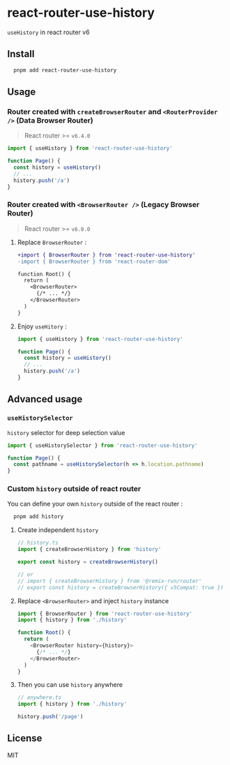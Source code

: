 # react-router-use-history

`useHistory` in react router v6

## Install

```bash
  pnpm add react-router-use-history
```

## Usage

### Router created with `createBrowserRouter` and `<RouterProvider />` (Data Browser Router)

> React router >= `v6.4.0`

```ts
import { useHistory } from 'react-router-use-history'

function Page() {
  const history = useHistory()
  // ...
  history.push('/a')
}
```

### Router created with `<BrowserRouter />` (Legacy Browser Router)

> React router >= `v6.0.0`

1. Replace `BrowserRouter` :

    ```diff
    +import { BrowserRouter } from 'react-router-use-history'
    -import { BrowserRouter } from 'react-router-dom'

    function Root() {
      return (
        <BrowserRouter>
          {/* ... */}
        </BrowserRouter>
      )
    }
    ```

2. Enjoy `useHitory` :

    ```ts
    import { useHistory } from 'react-router-use-history'

    function Page() {
      const history = useHistory()
      // ...
      history.push('/a')
    }
    ```

## Advanced usage

### `useHistorySelector`

`history` selector for deep selection value

```ts
import { useHistorySelector } from 'react-router-use-history'

function Page() {
  const pathname = useHistorySelector(h => h.location.pathname)
}
```

### Custom `history` outside of react router

You can define your own `history` outside of the react router :

```bash
  pnpm add history
```

1. Create independent `history`

    ```ts
    // history.ts
    import { createBrowserHistory } from 'history'

    export const history = createBrowserHistory()

    // or
    // import { createBrowserHistory } from '@remix-run/router'
    // export const history = createBrowserHistory({ v5Compat: true })
    ```

2. Replace `<BrowserRouter>` and inject `history` instance 

    ```ts
    import { BrowserRouter } from 'react-router-use-history'
    import { history } from './history'

    function Root() {
      return (
        <BrowserRouter history={history}>
          {/* ... */}
        </BrowserRouter>
      )
    }
    ```

3. Then you can use `history` anywhere

    ```ts
    // anywhere.ts
    import { history } from './history'

    history.push('/page')
    ```

## License

MIT

